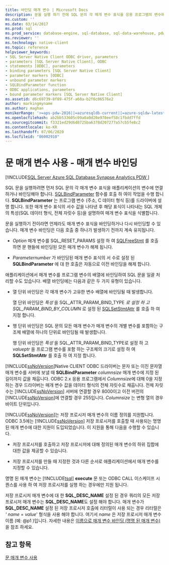 ```yaml
---
title: 바인딩 매개 변수 | Microsoft Docs
description: 문을 실행 하기 전에 SQL 문의 각 매개 변수 표식을 응용 프로그램의 변수에 바인딩하는 방법에 대해 알아봅니다.
ms.custom: ''
ms.date: 03/14/2017
ms.prod: sql
ms.prod_service: database-engine, sql-database, sql-data-warehouse, pdw
ms.reviewer: ''
ms.technology: native-client
ms.topic: reference
helpviewer_keywords:
- SQL Server Native Client ODBC driver, parameters
- parameters [SQL Server Native Client], ODBC
- statements [ODBC], parameters
- binding parameters [SQL Server Native Client]
- parameter markers [ODBC]
- unbound parameter markers
- SQLBindParameter function
- ODBC applications, parameters
- bound parameter markers [SQL Server Native Client]
ms.assetid: d6c69739-8f89-475f-a60a-b2f6c06576e2
author: markingmyname
ms.author: maghan
monikerRange: '>=aps-pdw-2016||=azuresqldb-current||=azure-sqldw-latest||>=sql-server-2016||=sqlallproducts-allversions||>=sql-server-linux-2017||=azuresqldb-mi-current'
ms.openlocfilehash: ab2bb533605c09a0a0d20e970eef58c1fbdd7ffd
ms.sourcegitcommit: f3321ed29d6d8725ba6378d207277a57cb5fe8c2
ms.contentlocale: ko-KR
ms.lasthandoff: 07/06/2020
ms.locfileid: "86002910"
---
```

# <a name="using-statement-parameters---binding-parameters"></a>문 매개 변수 사용 - 매개 변수 바인딩
[!INCLUDE[SQL Server Azure SQL Database Synapse Analytics PDW ](../../includes/applies-to-version/sql-asdb-asdbmi-asa-pdw.md)]

  SQL 문을 실행하려면 먼저 SQL 문의 각 매개 변수 표식을 애플리케이션의 변수에 연결하거나 바인딩해야 합니다. [SQLBindParameter](../../relational-databases/native-client-odbc-api/sqlbindparameter.md) 함수를 호출 하 여이 작업을 수행 합니다. **SQLBindParameter** 는 프로그램 변수 (주소, C 데이터 형식 등)를 드라이버에 설명 합니다. 또한 매개 변수 표식의 서수 값을 나타낸 후 해당 표식이 나타내는 SQL 개체의 특성(SQL 데이터 형식, 전체 자릿수 등)을 설명하여 매개 변수 표식을 식별합니다.  
  
 문을 실행하기 전이라면 언제라도 매개 변수 표식을 바인딩하거나 다시 바인딩할 수 있습니다. 매개 변수 바인딩은 다음 호출 중 하나가 발생하기 전까지 계속 유지됩니다.  
  
-   *Option* 매개 변수를 SQL_RESET_PARAMS 설정 하 여 [SQLFreeStmt](../../relational-databases/native-client-odbc-api/sqlfreestmt.md) 를 호출 하면 문 핸들에 바인딩된 모든 매개 변수가 해제 됩니다.  
  
-   *Parameternumber* 가 바인딩된 매개 변수 표식의 서 수로 설정 된 **SQLBindParameter** 에 대 한 호출은 자동으로 이전 바인딩을 해제 합니다.  
  
 애플리케이션에서 매개 변수를 프로그램 변수의 배열에 바인딩하여 SQL 문을 일괄 처리할 수도 있습니다. 배열 바인딩에는 다음과 같은 두 가지 유형이 있습니다.  
  
-   열 단위 바인딩은 각 매개 변수가 고유한 변수 배열에 바인딩될 때 발생합니다.  
  
     열 단위 바인딩은 *특성* 을 SQL_ATTR_PARAM_BIND_TYPE *로 설정 하 고 SQL_PARAM_BIND_BY_COLUMN* 로 설정 된 [SQLSetStmtAttr](../../relational-databases/native-client-odbc-api/sqlsetstmtattr.md) 를 호출 하 여 지정 합니다.  
  
-   행 단위 바인딩은 SQL 문의 모든 매개 변수가 매개 변수의 개별 변수를 포함하는 구조체 배열에 하나의 단위로 바인딩될 때 발생합니다.  
  
     행 단위 바인딩은 *특성* 을 SQL_ATTR_PARAM_BIND_TYPE로 설정 하 고 *valueptr* 을 프로그램 변수를 포함 하는 구조체의 크기로 설정 하 여 **SQLSetStmtAttr** 를 호출 하 여 지정 합니다.  
  
 [!INCLUDE[ssNoVersion](../../includes/ssnoversion-md.md)]Native CLIENT ODBC 드라이버는 문자 또는 이진 문자열 매개 변수를 서버에 보낼 때 **SQLBindParameter** *columnsize* 매개 변수에 지정 된 길이까지 값을 채웁니다. ODBC 2.x 응용 프로그램에서 *Columnsize*에 대해 0을 지정 하는 경우 드라이버는 매개 변수 값을 데이터 형식의 전체 자릿수로 채웁니다. 전체 자릿수는 [!INCLUDE[ssNoVersion](../../includes/ssnoversion-md.md)] 서버에 연결할 경우 8000이고 이전 버전의 [!INCLUDE[ssNoVersion](../../includes/ssnoversion-md.md)]에 연결할 경우 255입니다. *Columnsize* 는 변형 열의 경우 바이트 단위입니다.  
  
 [!INCLUDE[ssNoVersion](../../includes/ssnoversion-md.md)]는 저장 프로시저 매개 변수의 이름 정의를 지원합니다. ODBC 3.5에는 [!INCLUDE[ssNoVersion](../../includes/ssnoversion-md.md)] 저장 프로시저를 호출할 때 사용되는 명명된 매개 변수에 대한 지원이 도입되었습니다. 이 지원을 통해 다음을 수행할 수 있습니다.  
  
-   저장 프로시저를 호출하고 저장 프로시저에 대해 정의된 매개 변수의 하위 집합에 대한 값을 제공할 수 있습니다.  
  
-   저장 프로시저를 만들 때 지정한 것과 다른 순서로 애플리케이션에서 매개 변수를 지정할 수 있습니다.  
  
 명명 된 매개 변수는 [!INCLUDE[tsql](../../includes/tsql-md.md)] **execute** 문 또는 ODBC CALL 이스케이프 시퀀스를 사용 하 여 저장 프로시저를 실행 하는 경우에만 지원 됩니다.  
  
 저장 프로시저 매개 변수에 대 한 **SQL_DESC_NAME** 설정 된 경우 쿼리의 모든 저장 프로시저 매개 변수는 **SQL_DESC_NAME**도 설정 해야 합니다.  매개 변수가 **SQL_DESC_NAME** 설정 된 저장 프로시저 호출에 리터럴이 사용 되는 경우 리터럴은 *' name* = *value*' 형식을 사용 해야 합니다. 여기서 *name* 은 저장 프로시저 매개 변수 이름 (예: @p1 )입니다. 자세한 내용은 [이름으로 매개 변수 바인딩 (명명 된 매개 변수)](https://go.microsoft.com/fwlink/?LinkId=167215)을 참조 하세요.  
  
## <a name="see-also"></a>참고 항목  
 [문 매개 변수 사용](../../relational-databases/native-client-odbc-queries/using-statement-parameters.md)  
  
  
